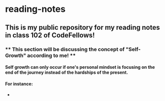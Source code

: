 # reading-notes
## This is my public repository for my reading notes in class 102 of CodeFellows!
### ** This section will be discussing the concept of "Self-Growth" according to me! **
#### Self growth can only occur if one's personal mindset is focusing on the end of the journey instead of the hardships of the present.
#### For instance: 
- 
